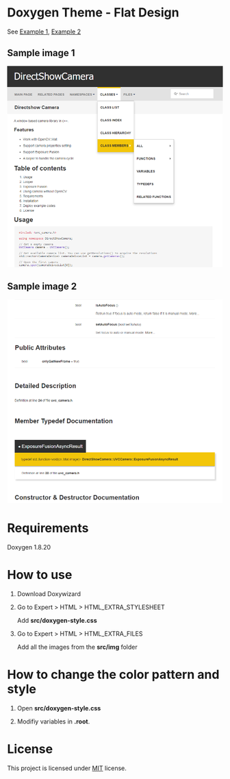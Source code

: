 # Doxygen Theme - Flat Design

See [Example 1](http://kcwongjoe.lovestoblog.com/directshow_camera/index.html), [Example 2](http://kcwongjoe.lovestoblog.com/serial_port/index.html)

## Sample image 1

![](img/sample1.png)

## Sample image 2

![](img/sample2.png)

# Requirements

Doxygen 1.8.20

# How to use

1.  Download Doxywizard
2.  Go to Expert > HTML > HTML_EXTRA_STYLESHEET

    Add **src/doxygen-style.css**

3.  Go to Expert > HTML > HTML_EXTRA_FILES

    Add all the images from the **src/img** folder

# How to change the color pattern and style

1. Open **src/doxygen-style.css**

2. Modifiy variables in **.root**.

# License
This project is licensed under [MIT](LICENSE) license.